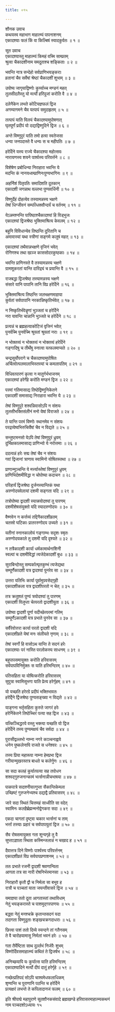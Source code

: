 ```yaml
---
title: ०१५

---
```

शौनक उवाच  
कथयस्व महाभाग माहात्म्यं पापनाशनम्  
एकादश्याः फलं किं वा किल्बिषं स्यादकुर्वतः ॥ १ ॥


सूत उवाच  
एकादश्यास्तु माहात्म्यं किमहं वच्मि साम्प्रतम्  
श्रुत्वा चैकादशीनाम यमदूताश्च शङ्किताः ॥ २ ॥


भवन्ति नात्र सन्देहो सर्वप्राणिभयङ्कराः  
व्रतानां चैव सर्वेषां श्रेष्ठां चैकादशीं शुभाम् ॥ ३ ॥


उपोष्य जागृयाद्विष्णोः कुर्य्याच्च मण्डनं महत्  
तुलसीदलैस्तु यो मर्त्यो हरिपूजां करोति वै ॥ ४ ॥


दलेनैकेन लभते कोटियज्ञफलं द्विज  
अगम्यागमने चैव यत्पापं समुदाहृतम् ॥ ५ ॥


तत्पापं याति विलयं चैकादश्यामुपोषणात्  
घृतपूर्णं प्रदीपं यो दद्याद्विष्णुदिने द्विज ॥ ६ ॥


अन्ते विष्णुपुरं याति तमो हत्वा स्वतेजसा  
धन्या जनपदास्ते वै धन्यः स च महीपतिः ॥ ७ ॥


हरेर्दिने यस्य राज्ये चैकादश्या महोत्सवः  
नारायणस्य शयने पार्श्वस्य परिवर्त्तने ॥ ८ ॥


विशेषेण प्रबोधिन्या निराहारा भवन्ति ये  
मदन्ति कं नानयध्वम्प्राणिनःपुण्यभागिनः ॥ ९ ॥


अहर्निशं पितृपतिः समादिशति दूतकान्  
एकादशी जगन्नाथ वल्लभा पुण्यवर्धिनी ॥ १० ॥


विष्णुर्देहं दोहत्येव तस्यामन्नस्य भक्षणे  
तेषां धिग्जीवनं सम्पत्धिक्सौन्दर्यं च वर्तनम् ॥ ११ ॥


येऽन्नमश्नन्ति पापिष्ठाश्चैकादश्यां हि विड्भुजः  
एकादश्यां द्विजश्रेष्ठ भुक्तिमाश्रित्य केवलम् ॥ १२ ॥


बहूनि विविधान्येव तिष्ठन्ति दुरितानि च  
अमावास्यां यथा स्त्रीणां सङ्गमे कलुषं महत् ॥ १३ ॥


एकादश्यां तथैवान्नभक्षणे वृजिनं भवेत्  
रोगिणश्च तथा खञ्ज काससोदरकुष्ठकाः ॥ १४ ॥


भवन्ति प्राणिनस्ते वै तस्यामन्नस्य भक्षणे  
ग्रामशूकरतां यान्ति दारिद्र्यं च प्रयान्ति वै ॥ १५ ॥


राजबद्धा द्विजश्रेष्ठ तस्यामन्नस्य भक्षणे  
संसारे यानि पापानि तानि विप्र हरेर्दिने ॥ १६ ॥


भुक्तिमाश्रित्य तिष्ठन्ति जलभक्षणमाज्ञया  
कुर्वतां सर्वपापानि नरकान्निष्कृतिर्भवेत् ॥ १७ ॥


न निष्कृतिर्भवेन्नॄणां भुञ्जतां च हरेर्दिने  
नरा यावन्ति चान्नानि भुञ्जते च हरेर्दिने ॥ १८ ॥


प्रत्यन्नं च ब्रह्महत्याकोटिजं वृजिनं भवेत्  
पुनर्वच्मि पुनर्वच्मि श्रूयतां श्रूयतां नराः ॥ १९ ॥


न भोक्तव्यं न भोक्तव्यं न भोक्तव्यं हरेर्दिने  
गङ्गादिषु च तीर्थेषु स्नात्वा यत्फलमाप्यते ॥ २० ॥


चन्द्रसूर्योपरागे च चैकादश्यामुपोषितः  
अर्चित्वोत्पलमालाभिस्तस्यां च कमलापतिम् ॥ २१ ॥


विधिवत्पारणं कृत्वा न मातुर्गर्भभाजनम्  
एकादश्यां हरेर्गेहे करोति मण्डनं द्विज ॥ २२ ॥


परमां गतिमासाद्य तिष्ठेद्विष्णुनिकेतने  
एकादशीं समासाद्य निराहारा भवन्ति ये ॥ २३ ॥


तेषां विष्णुपुरे शश्वन्निवासोऽपि न संशयः  
तुलसीभक्तिसंलीनं मनो येषां विराजते ॥ २४ ॥


ते यान्ति परमं विष्णोः स्थानमेव न संशयः  
परद्रव्येष्वभिरुचिर्येषां चैव न विद्यते ॥ २५ ॥


सन्तुष्टमनसो येऽपि तेषां विष्णुपुरं ध्रुवम्  
दुर्भिक्षकालमासाद्य प्राणिभ्यो ये नरोत्तमाः ॥ २६ ॥


ददत्यन्नं हरेः सद्म तेषां चैव न संशयः  
गवां द्विजानां त्राणाय स्वामिनो योषितस्तथा ॥ २७ ॥


प्राणान्मुञ्चन्ति ये मर्त्त्यास्तेषां विष्णुपुरं ध्रुवम्  
प्राणिभिर्दशमीविद्धा न चोपोष्या कदाचन ॥ २८ ॥


परिहार्यं द्विजश्रेष्ठ दुर्जनस्यान्तिकं यथा  
अरुणोदयवेलायां दशमी सङ्गता यदि ॥ २९ ॥


तत्रोपोष्या द्वादशी स्यात्त्रयोदश्यां तु पारणम्  
दशमीशेषसंयुक्तो यदि स्यादरुणोदयः ॥ ३० ॥


वैष्णवेन न कर्त्तव्यं तद्दिनैकादशीव्रतम्  
चतस्रो घटिकाः प्रातररुणोदय उच्यते ॥ ३१ ॥


यतीनां स्नानकालोयं गङ्गाम्भः सदृशः स्मृतः  
अरुणोदयकाले तु दशमी यदि दृश्यते ॥ ३२ ॥


न तत्रैकादशी कार्या धर्मकामार्थनाशिनी  
स्वल्पां च दशमीविद्धां त्यजेदेकादशीं बुधः ॥ ३३ ॥


सुराबिन्दोस्तु सम्पर्कात्घृतकुम्भं त्यजेद्यथा  
सम्पूर्णैकादशी यत्र द्वादश्यां पुनरेव सा ॥ ३४ ॥


उत्तरा यतिभिः कार्या पूर्वामुपवसेद्गृही  
एकादशीकला यत्र द्वादशीपरतो न चेत् ॥ ३५ ॥


तत्र क्रतुशतं पुण्यं त्रयोदश्यां तु पारणम्  
एकादशी विलुप्ता चेत्परतो द्वादशीयुता ॥ ३६ ॥


उपोष्या द्वादशी पूर्णा यदीच्छेत्परमां गतिम्  
सम्पूर्णैऽकादशी यत्र प्रभाते पुनरेव सा ॥ ३७ ॥


सर्वैरेवोत्तरा कार्या परतो द्वादशी यदि  
एकादशीव्रते येषां मनः संलीयते नृणाम् ॥ ३८ ॥


तेषां स्वर्गो हि वासोऽथ यान्ति ते सदनं हरेः  
एकादश्याः परं नास्ति परलोकस्य साधनम् ॥ ३९ ॥


बहुपापसमायुक्तः करोति हरिवासरम्  
सर्वपापविनिर्मुक्तः स याति हरिमन्दिरम् ॥ ४० ॥


पतिसहिता या योषित्करोति हरिवासरम्  
सुपुत्रा स्वामिसुभगा याति प्रेत्य हरेर्गृहम् ॥ ४१ ॥


यो यच्छति हरेरग्रे प्रदीपं भक्तिभावतः  
हरेर्द्दिने र्द्विजश्रेष्ठ पुण्यसङ्ख्या न विद्यते ॥ ४२ ॥


याङ्गना भर्तृसहिता कुरुते जागरं हरेः  
हरेर्निकेतने तिष्ठेच्चिरं पत्या सह द्विज ॥ ४३ ॥


यत्किञ्चिद्धरये वस्तु भक्त्या यच्छति यो द्विज  
हरेर्दिने तस्य पुण्यमक्षयं चैव सर्वदा ॥ ४४ ॥


पुरासीद्वल्लभो नाम्ना नगरे काञ्चनाह्वये  
धनेन पुष्कलेनापि राजते स धनेश्वरः ॥ ४५ ॥


तस्य प्रिया महारूपा नाम्ना हेमप्रभा द्विज  
गरीयान्मुखरस्तत्र बाधते च कलेर्गुणः ॥ ४६ ॥


सा सदा कलहं कुर्यात्पत्या सह तपोधन  
शश्वद्गुरुजनान्कामं भर्त्सनान्नीचभाषया ॥ ४७ ॥


पाकपात्रे सदाश्नीयात्गुप्ता सैकान्तिकेमला  
उच्छिष्टं गुरुजनेभ्यश्च दद्याद्वै प्रतिवासरम् ॥ ४८ ॥


जारे सदा स्थितं चित्तमहं साध्वीति सा वदेत्  
स्वामिनः कलहैर्ब्रह्मन्मनोद्वेगकरा सदा ॥ ४९ ॥


एकदा चागतां दृष्ट्वा चकार भर्त्सनां च ताम्  
भर्त्ता तस्याः प्रहारं च सर्वपापयुतां द्विज ॥ ५० ॥


सैव रोषसमायुक्ता गता शून्यगृहे तु वै  
सुप्ताऽज्ञाता स्थिता कस्मिन्जलान्नं न चखाद ह ॥ ५१ ॥


दैवात्तत्र दिने विष्णोः पार्श्वस्य परिवर्त्तनम्  
एकादशीव्रतं विप्र सर्वपापप्रणाशनम् ॥ ५२ ॥


ततः प्रभाते रजनी द्वादशी श्रवणान्विता  
आगता तत्र सा नारी रोषनिर्भरमानसा ॥ ५३ ॥


निराहारौ कृतौ द्वौ च निर्मला सा बभूव ह  
रात्रौ च पञ्चतां याता जयन्तीवासरे द्विज ॥ ५४ ॥


यमाज्ञया ततो दूता आगतास्तां तथाविधाम्  
नेतुं भयङ्करास्ते च पाशमुद्गरपाणयः ॥ ५५ ॥


बद्ध्वा नेतुं मनश्चक्रे कृतान्तसदनं यदा  
तदागता विष्णुदूताः शङ्खचक्रगदाधराः ॥ ५६ ॥


छित्त्वा पाशं ततो दिव्ये स्यन्दने तां गतैनसम्  
ते वै चारोहयामासु निर्मलां भवनं हरेः ॥ ५७ ॥


गता तैर्वेष्टिता साथ दुर्ल्लभं निर्जरैः शुभम्  
विष्णोर्दिवसमाहात्म्यं कथितं ते द्विजर्षभ ॥ ५८ ॥


अनिच्छयापि यः कुर्यात्स याति हरिमन्दिरम्  
एकादश्यादिने मर्त्यो दीपं दातुं हरेर्गृहे ॥ ५९ ॥


गच्छेत्प्रतिपदं सोऽपि चाश्वमेधफलाधिकम्  
शृण्वन्ति च पुराणानि पठन्ति च हरेर्दिने  
प्रत्यक्षरं लभन्ते ते कपिलादानजं फलम् ॥ ६० ॥


इति श्रीपाद्मे महापुराणे सूतशौनकसंवादे ब्रह्मखण्डे हरिवासरमाहात्म्यकथनं  
नाम पञ्चदशोऽध्यायः १५